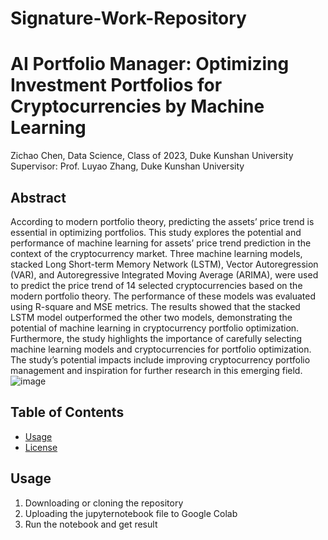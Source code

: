 # Signature-Work-Repository
# AI Portfolio Manager: Optimizing Investment Portfolios for Cryptocurrencies by Machine Learning

Zichao Chen, Data Science, Class of 2023, Duke Kunshan University
Supervisor: Prof. Luyao Zhang, Duke Kunshan University

## Abstract
According to modern portfolio theory, predicting the assets’ price trend is essential in optimizing portfolios. This study explores the potential and performance of machine learning for assets’ price trend prediction in the context of the cryptocurrency market. Three machine learning models, stacked Long Short-term Memory Network (LSTM), Vector Autoregression (VAR), and Autoregressive Integrated Moving Average (ARIMA), were used to predict the price trend of 14 selected cryptocurrencies based on the modern portfolio theory. The performance of these models was evaluated using R-square and MSE metrics. The results showed that the stacked LSTM model outperformed the other two models, demonstrating the potential of machine learning in cryptocurrency portfolio optimization. Furthermore, the study highlights the importance of carefully selecting machine learning models and cryptocurrencies for portfolio optimization. The study’s potential impacts include improving cryptocurrency portfolio management and inspiration for further research in this emerging field.![image](https://user-images.githubusercontent.com/70952754/225687963-d5c0b42f-1589-4ee6-b062-9305643cef3b.png)

## Table of Contents

- [Usage](#usage)
- [License](#license)

## Usage

1. Downloading or cloning the repository
2. Uploading the jupyternotebook file to Google Colab
3. Run the notebook and get result


